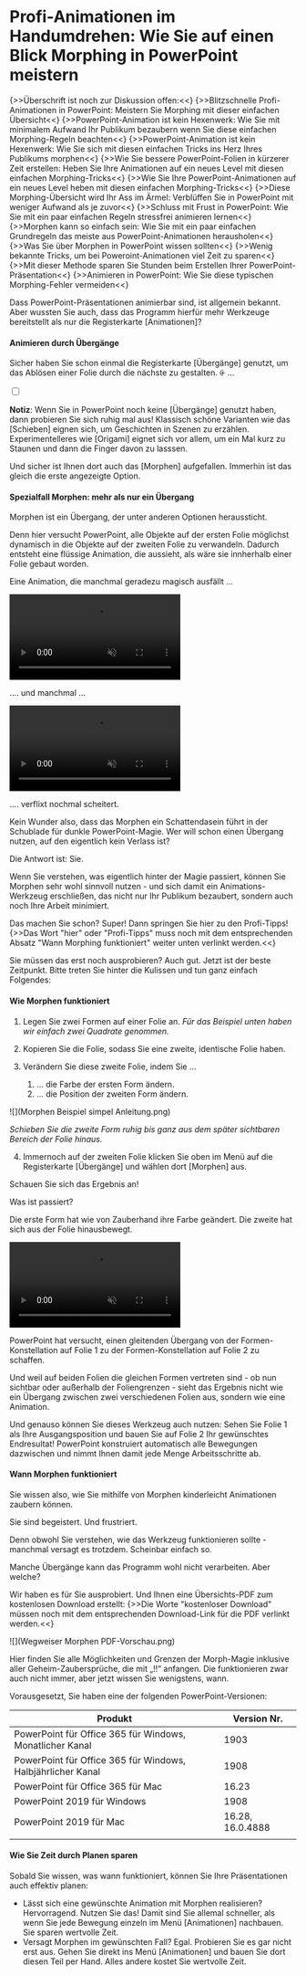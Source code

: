 # Profi-Animationen im Handumdrehen: Wie Sie auf einen Blick Morphing in PowerPoint meistern

{>>Überschrift ist noch zur Diskussion offen:<<}
{>>Blitzschnelle Profi-Animationen in PowerPoint: Meistern Sie Morphing mit dieser einfachen Übersicht<<}
{>>PowerPoint-Animation ist kein Hexenwerk: Wie Sie mit minimalem Aufwand Ihr Publikum bezaubern wenn Sie diese einfachen Morphing-Regeln beachten<<}
{>>PowerPoint-Animation ist kein Hexenwerk: Wie Sie sich mit diesen einfachen Tricks ins Herz Ihres Publikums morphen<<}
{>>Wie Sie bessere PowerPoint-Folien in kürzerer Zeit erstellen: Heben Sie Ihre Animationen auf ein neues Level mit diesen einfachen Morphing-Tricks<<}
{>>Wie Sie Ihre PowerPoint-Animationen auf ein neues Level heben mit diesen einfachen Morphing-Tricks<<}
{>>Diese Morphing-Übersicht wird Ihr Ass im Ärmel: Verblüffen Sie in PowerPoint mit weniger Aufwand als je zuvor<<}
{>>Schluss mit Frust in PowerPoint: Wie Sie mit ein paar einfachen Regeln stressfrei animieren lernen<<}
{>>Morphen kann so einfach sein: Wie Sie mit ein paar einfachen Grundregeln das meiste aus PowerPoint-Animationen herausholen<<}
{>>Was Sie über Morphen in PowerPoint wissen sollten<<}
{>>Wenig bekannte Tricks, um bei Poweroint-Animationen viel Zeit zu sparen<<}
{>>Mit dieser Methode sparen Sie Stunden beim Erstellen Ihrer PowerPoint-Präsentation<<}
{>>Animieren in PowerPoint: Wie Sie diese typischen Morphing-Fehler vermeiden<<}

Dass PowerPoint-Präsentationen animierbar sind, ist allgemein bekannt.
Aber wussten Sie auch, dass das Programm hierfür mehr Werkzeuge bereitstellt als nur die Registerkarte [Animationen]? 

#### Animieren durch Übergänge

Sicher haben Sie schon einmal die Registerkarte [Übergänge] genutzt, um das Ablösen einer Folie durch die nächste zu gestalten.
<label for="aside--Sicher haben Sie schon einmal die Registerkarte" class="aside-toggle" role="button" aria-pressed="false" aria-label="Randbemerkung anzeigen" onkeypress="toggleButtonKeyPress()" onclick="toggleButtonClick()" tabindex="0">⨭ …</label>

<input id="aside--Sicher haben Sie schon einmal die Registerkarte" type="checkbox" class="aside-toggle"/>

**Notiz**: Wenn Sie in PowerPoint noch keine [Übergänge] genutzt haben, dann probieren Sie sich ruhig mal aus! Klassisch schöne Varianten wie das [Schieben] eignen sich, um Geschichten in Szenen zu erzählen. Experimentelleres wie [Origami] eignet sich vor allem, um ein Mal kurz zu Staunen und dann die Finger davon zu lasssen.

Und sicher ist Ihnen dort auch das [Morphen] aufgefallen. Immerhin ist das gleich die erste angezeigte Option.

#### Spezialfall Morphen: mehr als nur ein Übergang

Morphen ist ein Übergang, der unter anderen Optionen heraussticht. 

Denn hier versucht PowerPoint, alle Objekte auf der ersten Folie möglichst dynamisch in die Objekte auf der zweiten Folie zu verwandeln. Dadurch entsteht eine flüssige Animation, die aussieht, als wäre sie innherhalb einer Folie gebaut worden.

Eine Animation, die manchmal geradezu magisch ausfällt …

<video poster="" alt="Morph-Animation funktioniert" class="drop-shadow" controls loop muted preload="metadata"><source src="Zylindertrick Morphing funktioniert.mp4" type="video/mp4">Entschuldigung, Ihr Browser unterstützt das Video-Format nicht.</video>

.… und manchmal ...

<video poster="" alt="Morph-Animation funktioniert nicht" class="drop-shadow" controls loop muted preload="metadata"><source src="Zylindertrick Morphing funktioniert nicht.mp4" type="video/mp4">Entschuldigung, Ihr Browser unterstützt das Video-Format nicht.</video>

.… verflixt nochmal scheitert.

Kein Wunder also, dass das Morphen ein Schattendasein führt in der Schublade für dunkle PowerPoint-Magie. Wer will schon einen Übergang nutzen, auf den eigentlich kein Verlass ist? 

Die Antwort ist: Sie.

Wenn Sie verstehen, was eigentlich hinter der Magie passiert, können Sie Morphen sehr wohl sinnvoll nutzen - und sich damit ein Animations-Werkzeug erschließen, das nicht nur Ihr Publikum bezaubert, sondern auch noch Ihre Arbeit minimiert.

Das machen Sie schon? Super! Dann springen Sie hier zu den Profi-Tipps!
{>>Das Wort "hier" oder "Profi-Tipps" muss noch mit dem entsprechenden Absatz "Wann Morphing funktioniert" weiter unten verlinkt werden.<<}

Sie müssen das erst noch ausprobieren? Auch gut. Jetzt ist der beste Zeitpunkt. 
Bitte treten Sie hinter die Kulissen und tun ganz einfach Folgendes:

#### Wie Morphen funktioniert

1. Legen Sie zwei Formen auf einer Folie an. 
*Für das Beispiel unten haben wir einfach zwei Quadrate genommen.*

2. Kopieren Sie die Folie, sodass Sie eine zweite, identische Folie haben.

3. Verändern Sie diese zweite Folie, indem Sie ...
    1. … die Farbe der ersten Form ändern.
    2. … die Position der zweiten Form ändern.

![](Morphen Beispiel simpel Anleitung.png)

*Schieben Sie die zweite Form ruhig bis ganz aus dem später sichtbaren Bereich der Folie hinaus.*

4.	Immernoch auf der zweiten Folie klicken Sie oben im Menü auf die Registerkarte [Übergänge] und wählen dort [Morphen] aus.

Schauen Sie sich das Ergebnis an! 

Was ist passiert? 

Die erste Form hat wie von Zauberhand ihre Farbe geändert. 
Die zweite hat sich aus der Folie hinausbewegt.

<video poster="" alt="Morph-Animation nach Anleitung" class="drop-shadow" controls loop muted preload="metadata"><source src="Morphen Beispiel simpel.mp4" type="video/mp4">Entschuldigung, Ihr Browser unterstützt das Video-Format nicht.</video>

PowerPoint hat versucht, einen gleitenden Übergang von der Formen-Konstellation auf Folie 1 zu der Formen-Konstellation auf Folie 2 zu schaffen. 

Und weil auf beiden Folien die gleichen Formen vertreten sind - ob nun sichtbar oder außerhalb der Foliengrenzen - sieht das Ergebnis nicht wie ein Übergang zwischen zwei verschiedenen Folien aus, sondern wie eine Animation. 

Und genauso können Sie dieses Werkzeug auch nutzen: 
Sehen Sie Folie 1 als Ihre Ausgangsposition und bauen Sie auf Folie 2 Ihr gewünschtes Endresultat! 
PowerPoint konstruiert automatisch alle Bewegungen dazwischen und nimmt Ihnen damit jede Menge Arbeitsschritte ab.

#### Wann Morphen funktioniert

Sie wissen also, wie Sie mithilfe von Morphen kinderleicht Animationen zaubern können. 

Sie sind begeistert. 
Und frustriert.

Denn obwohl Sie verstehen, wie das Werkzeug funktionieren sollte -  manchmal versagt es trotzdem. Scheinbar einfach so. 

Manche Übergänge kann das Programm wohl nicht verarbeiten.
Aber welche?

Wir haben es für Sie ausprobiert. Und Ihnen eine Übersichts-PDF zum kostenlosen Download erstellt:
{>>Die Worte "kostenloser Download" müssen noch mit dem entsprechenden Download-Link für die PDF verlinkt werden.<<}

![](Wegweiser Morphen PDF-Vorschau.png)

Hier finden Sie alle Möglichkeiten und Grenzen der Morph-Magie inklusive aller Geheim-Zaubersprüche, die mit „!!“ anfangen. Die funktionieren zwar auch nicht immer, aber jetzt wissen Sie wenigstens, wann. 

Vorausgesetzt, Sie haben eine der folgenden PowerPoint-Versionen:

| Produkt                                                     | Version Nr.      |
|-------------------------------------------------------------|------------------|
| PowerPoint für Office 365 für Windows, Monatlicher Kanal    | 1903             |
| PowerPoint für Office 365 für Windows, Halbjährlicher Kanal | 1908             |
| PowerPoint für Office 365 für Mac                           | 16.23            |
| PowerPoint 2019 für Windows                                 | 1908             |
| PowerPoint 2019 für Mac                                     | 16.28, 16.0.4888 |
|                                                             |                  |

#### Wie Sie Zeit durch Planen sparen

Sobald Sie wissen, was wann funktioniert, können Sie Ihre Präsentationen auch effektiv planen:

- Lässt sich eine gewünschte Animation mit Morphen realisieren? Hervorragend. Nutzen Sie das! Damit sind Sie allemal schneller, als wenn Sie jede Bewegung einzeln im Menü [Animationen] nachbauen. Sie sparen wertvolle Zeit.
- Versagt Morphen im gewünschten Fall? Egal. Probieren Sie es gar nicht erst aus. Gehen Sie direkt ins Menü [Animationen] und bauen Sie dort diesen Teil per Hand. Alles andere kostet Sie wertvolle Zeit.